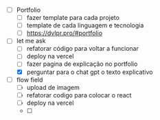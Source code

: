 - [ ] Portfolio
	- [ ] fazer template para cada projeto 
	- [ ] template de cada linguagem e tecnologia
	- [ ] https://dvlpr.pro/#portfolio

- [ ] let me ask
	- [ ] refatorar código para voltar a funcionar
	- [ ] deploy na vercel
	- [ ] fazer pagina de explicação no portfolio
	- [x] perguntar para o chat gpt o texto explicativo

- [ ] flow field
	- [ ] upload de imagem	
	- [ ] refatorar codigo para colocar o react
	- [ ] deploy na vercel
	- [ ] 